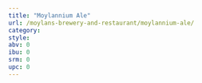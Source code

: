 ```yaml
---
title: "Moylannium Ale"
url: /moylans-brewery-and-restaurant/moylannium-ale/
category: 
style: 
abv: 0
ibu: 0
srm: 0
upc: 0
---
```


